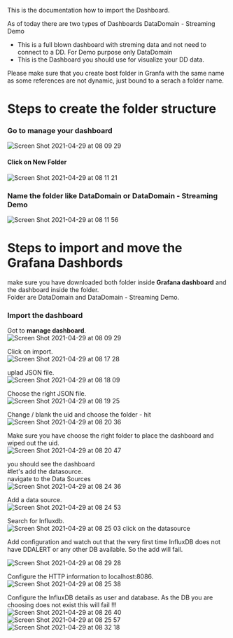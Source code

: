 This is the documentation how to import the Dashboard.

As of today there are two types of Dashboards
DataDomain - Streaming Demo  
   - This is a full blown dashboard with streming data and not need to connect to a DD. For Demo purpose only
DataDomain
   - This is the Dashboard you should use for visualize your DD data. 

Please make sure that you create bost folder in Granfa with the same name as some references are not dynamic, just bound to a serach a folder name.

# Steps to create the folder structure  
### Go to manage your dashboard  
![Screen Shot 2021-04-29 at 08 09 29](https://user-images.githubusercontent.com/17120076/116508774-5c43c880-a8c2-11eb-9d6e-16bd5147c702.png)

#### Click on New Folder  
![Screen Shot 2021-04-29 at 08 11 21](https://user-images.githubusercontent.com/17120076/116508855-86958600-a8c2-11eb-8410-73ab31e0a287.png)

### Name the folder like DataDomain or DataDomain - Streaming Demo  
![Screen Shot 2021-04-29 at 08 11 56](https://user-images.githubusercontent.com/17120076/116508911-a0cf6400-a8c2-11eb-8172-e02f03cba08c.png)

# Steps to import and move the Grafana Dashbords
make sure you have downloaded both folder inside **Grafana dashboard** and the dashboard inside the folder.  
Folder are DataDomain and DataDomain - Streaming Demo. 

### Import the dashboard
Got to **manage dashboard**.   
![Screen Shot 2021-04-29 at 08 09 29](https://user-images.githubusercontent.com/17120076/116509280-500c3b00-a8c3-11eb-872f-a005ae21aa1d.png)

Click on import.  
![Screen Shot 2021-04-29 at 08 17 28](https://user-images.githubusercontent.com/17120076/116509324-60241a80-a8c3-11eb-9478-e14c76b35840.png)

uplad JSON file.  
![Screen Shot 2021-04-29 at 08 18 09](https://user-images.githubusercontent.com/17120076/116509389-7a5df880-a8c3-11eb-8df4-bbdc2d4c9c18.png)


Choose the right JSON file.    
![Screen Shot 2021-04-29 at 08 19 25](https://user-images.githubusercontent.com/17120076/116509472-a5e0e300-a8c3-11eb-828f-52aef2a5f6f9.png)


Change / blank the uid and choose the folder - hit 
![Screen Shot 2021-04-29 at 08 20 36](https://user-images.githubusercontent.com/17120076/116509574-d9237200-a8c3-11eb-8ac1-6efbf177261e.png)

Make sure you have choose the right folder to place the dashboard and wiped out the uid.   
![Screen Shot 2021-04-29 at 08 20 47](https://user-images.githubusercontent.com/17120076/116509580-dcb6f900-a8c3-11eb-8f94-5e3945241077.png)

you should see the dashboard  
#let's add the datasource.  
navigate to the Data Sources       
![Screen Shot 2021-04-29 at 08 24 36](https://user-images.githubusercontent.com/17120076/116510127-b6458d80-a8c4-11eb-9267-5ac204ea66fb.png)

Add a data source.   
![Screen Shot 2021-04-29 at 08 24 53](https://user-images.githubusercontent.com/17120076/116510149-bfcef580-a8c4-11eb-975c-ae250b21674c.png)

Search for Influxdb.   
![Screen Shot 2021-04-29 at 08 25 03](https://user-images.githubusercontent.com/17120076/116510181-ca898a80-a8c4-11eb-97cb-1db4284367d1.png)
click on the datasource

Add configuration and watch out that the very first time InfluxDB does not have DDALERT or any other DB available. So the add will fail.   

![Screen Shot 2021-04-29 at 08 29 28](https://user-images.githubusercontent.com/17120076/116510331-0ae90880-a8c5-11eb-99fc-6315989df5b6.png)

Configure the HTTP information to localhost:8086.   
![Screen Shot 2021-04-29 at 08 25 38](https://user-images.githubusercontent.com/17120076/116510410-26ecaa00-a8c5-11eb-9046-2ea3b7b32c4f.png)

Configure the InfluxDB details as user and database. As the DB you are choosing does not exist this will fail !!!
![Screen Shot 2021-04-29 at 08 26 40](https://user-images.githubusercontent.com/17120076/116510497-4e437700-a8c5-11eb-8202-e5bf89b97570.png)
![Screen Shot 2021-04-29 at 08 25 57](https://user-images.githubusercontent.com/17120076/116510519-53a0c180-a8c5-11eb-9a15-7765aa85c724.png)
![Screen Shot 2021-04-29 at 08 32 18](https://user-images.githubusercontent.com/17120076/116510588-6fa46300-a8c5-11eb-9dc4-0581d9a69a67.png)
